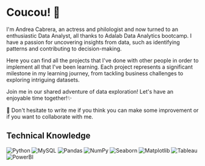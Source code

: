 # Coucou! 👋

I'm Andrea Cabrera, an actress and philologist and now turned to an enthusiastic Data Analyst, all thanks to Adalab Data Analytics bootcamp. I have a passion for uncovering insights from data, such as identifying patterns and contributing to decision-making.

Here you can find all the projects that I've done with other people in order to implement all that I've been learning. Each project represents a significant milestone in my learning journey, from tackling business challenges to exploring intriguing datasets.

Join me in our shared adventure of data exploration! Let's have an enjoyable time together!✨ 
 
🌱 Don't hesitate to write me if you think you can make some improvement or if you want to collaborate with me. 

## Technical Knowledge
![Python](https://img.shields.io/badge/Python-78cfcd?style=plastic&logo=Python)
![MySQL](https://img.shields.io/badge/MySQL-faa7f2?style=plastic&logo=MySQl)
![Pandas](https://img.shields.io/badge/Pandas-78cfcd?style=plastic&logo=Pandas)
![NumPy](https://img.shields.io/badge/NumPy-faa7f2?style=plastic&logo=NumPy)
![Seaborn](https://img.shields.io/badge/Seaborn-78cfcd?style=plastic&logo=Seaborn)
![Matplotlib](https://img.shields.io/badge/Matplotlib-faa7f2?style=plastic&logo=Matplotlib)
![Tableau](https://img.shields.io/badge/Tableau-78cfcd?style=plastic&logo=Tableau)
![PowerBI](https://img.shields.io/badge/PowerBI-faa7f2?style=plastic&logo=PowerBI)
